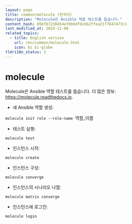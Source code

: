 ```yaml
---
layout: page
title: common/molecule (한국어)
description: "Molecule은 Ansible 역할 테스트를 돕습니다."
content_hash: 856f87230454e76b6dfdc6b2ffea21f7647473c1
last_modified_at: 2024-11-08
related_topics:
  - title: English version
    url: /en/common/molecule.html
    icon: bi bi-globe
tldri18n_status: 2
---
```

# molecule

Molecule은 Ansible 역할 테스트를 돕습니다.
더 많은 정보: <https://molecule.readthedocs.io>.

- 새 Ansible 역할 생성:

`molecule init role --role-name `<span class="tldr-var badge badge-pill bg-dark-lm bg-white-dm text-white-lm text-dark-dm font-weight-bold">역할_이름</span>

- 테스트 실행:

`molecule test`

- 인스턴스 시작:

`molecule create`

- 인스턴스 구성:

`molecule converge`

- 인스턴스의 시나리오 나열:

`molecule matrix converge`

- 인스턴스에 로그인:

`molecule login`

